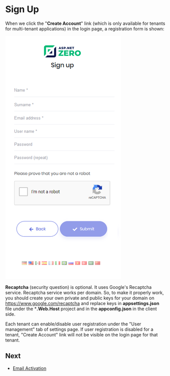 # Sign Up

When we click the "**Create Account**" link (which is only available for tenants for multi-tenant applications) in the login page, a registration form is shown:

![](images/registration-form-small-1.png)

**Recaptcha** (security question) is optional. It uses Google's Recaptcha service. Recaptcha service works per domain. So, to make it properly work, you should create your own private and public keys for your domain on https://www.google.com/recaptcha and replace keys in **appsettings.json** file under the ***.Web.Host** project and in the **appconfig.json** in the client side.

Each tenant can enable/disable user registration under the "User management" tab of settings page. If user registration is disabled for a tenant, "Create Account" link will not be visible on the login page for that tenant.

## Next

- [Email Activation](Features-Angular-Email-Activation)